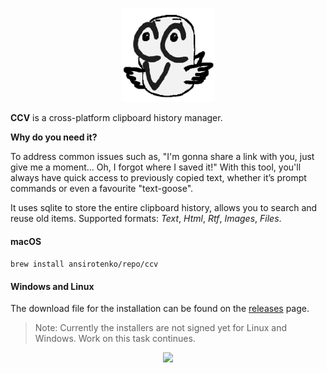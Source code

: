 
<p align="center">
  <img height="150" src="./src/assets/logo256.png"/>
</p>

**CCV** is a cross-platform clipboard history manager. 

**Why do you need it?**

To address common issues such as, "I'm gonna share a link with you, just give me a moment... Oh, I forgot where I saved it!" With this tool, you'll always have quick access to previously copied text, whether it’s prompt commands or even a favourite "text-goose".

It uses sqlite to store the entire clipboard history, allows you to search and reuse old items. Supported formats: *Text*, *Html*, *Rtf*, *Images*, *Files*.

#### macOS
`brew install ansirotenko/repo/ccv`

#### Windows and Linux
The download file for the installation can be found on the [releases](https://github.com/ansirotenko/ccv/releases) page. 

> Note: Currently the installers are not signed yet for Linux and Windows. Work on this task continues.

<p align="center">
  <img src="./demo.gif"/>
</p>